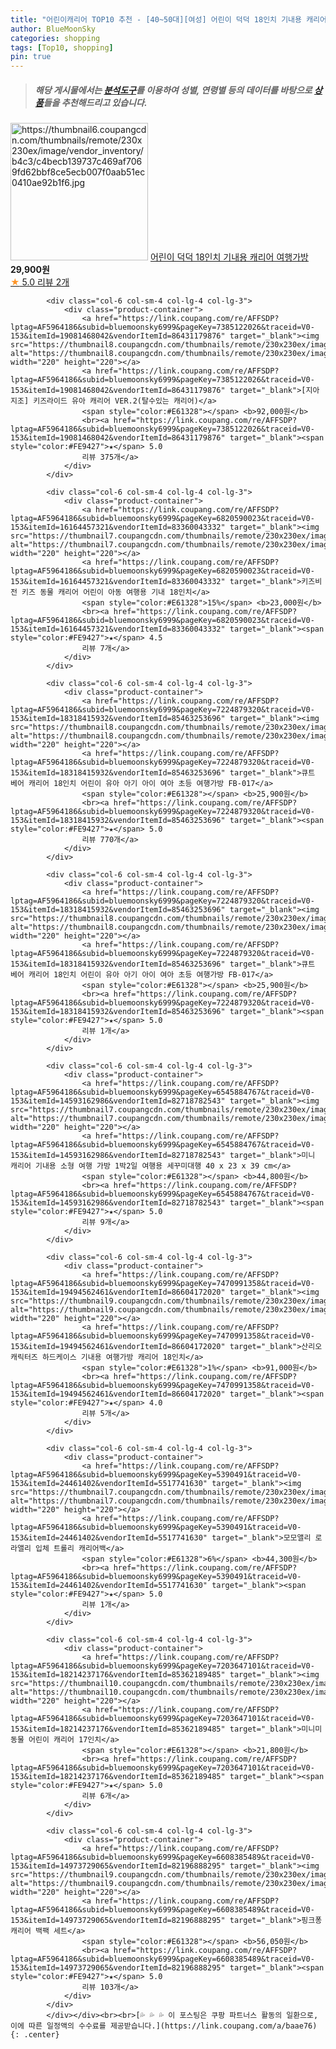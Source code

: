 ```yaml
---
title: "어린이캐리어 TOP10 추천 - [40~50대][여성] 어린이 덕덕 18인치 기내용 캐리어 여행가방"
author: BlueMoonSky
categories: shopping
tags: [Top10, shopping]
pin: true
---
```


> ##### 해당 게시물에서는 [**분석도구**](https://itemscout.io/)를 이용하여 **성별**, **연령별** 등의 데이터를 바탕으로 [**상품**](https://link.coupang.com/a/baae76)들을 추천해드리고 있습니다.
<div class="container"><div class="row">
            <div class="col-6 col-sm-4 col-lg-4 col-lg-3">
                <div class="product-container">
                    <a href="https://link.coupang.com/re/AFFSDP?lptag=AF5964186&subid=bluemoonsky6999&pageKey=7251918314&traceid=V0-153&itemId=18448944414&vendorItemId=85589777106" target="_blank"><img src="https://thumbnail6.coupangcdn.com/thumbnails/remote/230x230ex/image/vendor_inventory/b4c3/c4becb139737c469af7069fd62bbf8ce5ecb007f0aab51ec0410ae92b1f6.jpg" alt="https://thumbnail6.coupangcdn.com/thumbnails/remote/230x230ex/image/vendor_inventory/b4c3/c4becb139737c469af7069fd62bbf8ce5ecb007f0aab51ec0410ae92b1f6.jpg" width="220" height="220"></a>
                    <a href="https://link.coupang.com/re/AFFSDP?lptag=AF5964186&subid=bluemoonsky6999&pageKey=7251918314&traceid=V0-153&itemId=18448944414&vendorItemId=85589777106" target="_blank">어린이 덕덕 18인치 기내용 캐리어 여행가방</a>
                    <span style="color:#E61328"></span> <b>29,900원</b>
                    <br><a href="https://link.coupang.com/re/AFFSDP?lptag=AF5964186&subid=bluemoonsky6999&pageKey=7251918314&traceid=V0-153&itemId=18448944414&vendorItemId=85589777106" target="_blank"><span style="color:#FE9427">★</span> 5.0
                    리뷰 2개</a>
                </div>
            </div>
            
            <div class="col-6 col-sm-4 col-lg-4 col-lg-3">
                <div class="product-container">
                    <a href="https://link.coupang.com/re/AFFSDP?lptag=AF5964186&subid=bluemoonsky6999&pageKey=7385122026&traceid=V0-153&itemId=19081468042&vendorItemId=86431179876" target="_blank"><img src="https://thumbnail8.coupangcdn.com/thumbnails/remote/230x230ex/image/vendor_inventory/0257/f77027d93837b0e1538c29618cccf902345d23ffe3af48a0e9dd07c3178c.jpg" alt="https://thumbnail8.coupangcdn.com/thumbnails/remote/230x230ex/image/vendor_inventory/0257/f77027d93837b0e1538c29618cccf902345d23ffe3af48a0e9dd07c3178c.jpg" width="220" height="220"></a>
                    <a href="https://link.coupang.com/re/AFFSDP?lptag=AF5964186&subid=bluemoonsky6999&pageKey=7385122026&traceid=V0-153&itemId=19081468042&vendorItemId=86431179876" target="_blank">[지아지조] 키즈라이드 유아 캐리어 VER.2(탈수있는 캐리어)</a>
                    <span style="color:#E61328"></span> <b>92,000원</b>
                    <br><a href="https://link.coupang.com/re/AFFSDP?lptag=AF5964186&subid=bluemoonsky6999&pageKey=7385122026&traceid=V0-153&itemId=19081468042&vendorItemId=86431179876" target="_blank"><span style="color:#FE9427">★</span> 5.0
                    리뷰 375개</a>
                </div>
            </div>
            
            <div class="col-6 col-sm-4 col-lg-4 col-lg-3">
                <div class="product-container">
                    <a href="https://link.coupang.com/re/AFFSDP?lptag=AF5964186&subid=bluemoonsky6999&pageKey=6820590023&traceid=V0-153&itemId=16164457321&vendorItemId=83360043332" target="_blank"><img src="https://thumbnail7.coupangcdn.com/thumbnails/remote/230x230ex/image/vendor_inventory/916b/cac7f253ef087712f8180412a30ec5b36a6102c8a64e07a58ee657b75c40.jpg" alt="https://thumbnail7.coupangcdn.com/thumbnails/remote/230x230ex/image/vendor_inventory/916b/cac7f253ef087712f8180412a30ec5b36a6102c8a64e07a58ee657b75c40.jpg" width="220" height="220"></a>
                    <a href="https://link.coupang.com/re/AFFSDP?lptag=AF5964186&subid=bluemoonsky6999&pageKey=6820590023&traceid=V0-153&itemId=16164457321&vendorItemId=83360043332" target="_blank">키즈비전 키즈 동물 캐리어 어린이 아동 여행용 기내 18인치</a>
                    <span style="color:#E61328">15%</span> <b>23,000원</b>
                    <br><a href="https://link.coupang.com/re/AFFSDP?lptag=AF5964186&subid=bluemoonsky6999&pageKey=6820590023&traceid=V0-153&itemId=16164457321&vendorItemId=83360043332" target="_blank"><span style="color:#FE9427">★</span> 4.5
                    리뷰 7개</a>
                </div>
            </div>
            
            <div class="col-6 col-sm-4 col-lg-4 col-lg-3">
                <div class="product-container">
                    <a href="https://link.coupang.com/re/AFFSDP?lptag=AF5964186&subid=bluemoonsky6999&pageKey=7224879320&traceid=V0-153&itemId=18318415932&vendorItemId=85463253696" target="_blank"><img src="https://thumbnail8.coupangcdn.com/thumbnails/remote/230x230ex/image/vendor_inventory/5f1c/a967c59c01b26fbd6d8fe900ccee9af50af3c0f1ce4e9df668b7425dc8b5.jpg" alt="https://thumbnail8.coupangcdn.com/thumbnails/remote/230x230ex/image/vendor_inventory/5f1c/a967c59c01b26fbd6d8fe900ccee9af50af3c0f1ce4e9df668b7425dc8b5.jpg" width="220" height="220"></a>
                    <a href="https://link.coupang.com/re/AFFSDP?lptag=AF5964186&subid=bluemoonsky6999&pageKey=7224879320&traceid=V0-153&itemId=18318415932&vendorItemId=85463253696" target="_blank">큐트 베어 캐리어 18인치 어린이 유아 아기 아이 여아 초등 여행가방 FB-017</a>
                    <span style="color:#E61328"></span> <b>25,900원</b>
                    <br><a href="https://link.coupang.com/re/AFFSDP?lptag=AF5964186&subid=bluemoonsky6999&pageKey=7224879320&traceid=V0-153&itemId=18318415932&vendorItemId=85463253696" target="_blank"><span style="color:#FE9427">★</span> 5.0
                    리뷰 770개</a>
                </div>
            </div>
            
            <div class="col-6 col-sm-4 col-lg-4 col-lg-3">
                <div class="product-container">
                    <a href="https://link.coupang.com/re/AFFSDP?lptag=AF5964186&subid=bluemoonsky6999&pageKey=7224879320&traceid=V0-153&itemId=18318415932&vendorItemId=85463253696" target="_blank"><img src="https://thumbnail8.coupangcdn.com/thumbnails/remote/230x230ex/image/vendor_inventory/5f1c/a967c59c01b26fbd6d8fe900ccee9af50af3c0f1ce4e9df668b7425dc8b5.jpg" alt="https://thumbnail8.coupangcdn.com/thumbnails/remote/230x230ex/image/vendor_inventory/5f1c/a967c59c01b26fbd6d8fe900ccee9af50af3c0f1ce4e9df668b7425dc8b5.jpg" width="220" height="220"></a>
                    <a href="https://link.coupang.com/re/AFFSDP?lptag=AF5964186&subid=bluemoonsky6999&pageKey=7224879320&traceid=V0-153&itemId=18318415932&vendorItemId=85463253696" target="_blank">큐트 베어 캐리어 18인치 어린이 유아 아기 아이 여아 초등 여행가방 FB-017</a>
                    <span style="color:#E61328"></span> <b>25,900원</b>
                    <br><a href="https://link.coupang.com/re/AFFSDP?lptag=AF5964186&subid=bluemoonsky6999&pageKey=7224879320&traceid=V0-153&itemId=18318415932&vendorItemId=85463253696" target="_blank"><span style="color:#FE9427">★</span> 5.0
                    리뷰 1개</a>
                </div>
            </div>
            
            <div class="col-6 col-sm-4 col-lg-4 col-lg-3">
                <div class="product-container">
                    <a href="https://link.coupang.com/re/AFFSDP?lptag=AF5964186&subid=bluemoonsky6999&pageKey=6545884767&traceid=V0-153&itemId=14593162986&vendorItemId=82718782543" target="_blank"><img src="https://thumbnail7.coupangcdn.com/thumbnails/remote/230x230ex/image/vendor_inventory/637d/0b3caf7e7ef992b5ce698859b2377b0afdf689bef11f603c4275d4be0f24.jpg" alt="https://thumbnail7.coupangcdn.com/thumbnails/remote/230x230ex/image/vendor_inventory/637d/0b3caf7e7ef992b5ce698859b2377b0afdf689bef11f603c4275d4be0f24.jpg" width="220" height="220"></a>
                    <a href="https://link.coupang.com/re/AFFSDP?lptag=AF5964186&subid=bluemoonsky6999&pageKey=6545884767&traceid=V0-153&itemId=14593162986&vendorItemId=82718782543" target="_blank">미니 캐리어 기내용 소형 여행 가방 1박2일 여행용 세꾸미대행 40 x 23 x 39 cm</a>
                    <span style="color:#E61328"></span> <b>44,800원</b>
                    <br><a href="https://link.coupang.com/re/AFFSDP?lptag=AF5964186&subid=bluemoonsky6999&pageKey=6545884767&traceid=V0-153&itemId=14593162986&vendorItemId=82718782543" target="_blank"><span style="color:#FE9427">★</span> 5.0
                    리뷰 9개</a>
                </div>
            </div>
            
            <div class="col-6 col-sm-4 col-lg-4 col-lg-3">
                <div class="product-container">
                    <a href="https://link.coupang.com/re/AFFSDP?lptag=AF5964186&subid=bluemoonsky6999&pageKey=7470991358&traceid=V0-153&itemId=19494562461&vendorItemId=86604172020" target="_blank"><img src="https://thumbnail9.coupangcdn.com/thumbnails/remote/230x230ex/image/vendor_inventory/f9a1/fe44fdc6a7f241a8d8babe2bbb324b22f00984d624b095aea2eb55013ded.jpg" alt="https://thumbnail9.coupangcdn.com/thumbnails/remote/230x230ex/image/vendor_inventory/f9a1/fe44fdc6a7f241a8d8babe2bbb324b22f00984d624b095aea2eb55013ded.jpg" width="220" height="220"></a>
                    <a href="https://link.coupang.com/re/AFFSDP?lptag=AF5964186&subid=bluemoonsky6999&pageKey=7470991358&traceid=V0-153&itemId=19494562461&vendorItemId=86604172020" target="_blank">산리오 캐릭터즈 하드케이스 기내용 여행가방 캐리어 18인치</a>
                    <span style="color:#E61328">1%</span> <b>91,000원</b>
                    <br><a href="https://link.coupang.com/re/AFFSDP?lptag=AF5964186&subid=bluemoonsky6999&pageKey=7470991358&traceid=V0-153&itemId=19494562461&vendorItemId=86604172020" target="_blank"><span style="color:#FE9427">★</span> 4.0
                    리뷰 5개</a>
                </div>
            </div>
            
            <div class="col-6 col-sm-4 col-lg-4 col-lg-3">
                <div class="product-container">
                    <a href="https://link.coupang.com/re/AFFSDP?lptag=AF5964186&subid=bluemoonsky6999&pageKey=5390491&traceid=V0-153&itemId=24461402&vendorItemId=5517741630" target="_blank"><img src="https://thumbnail7.coupangcdn.com/thumbnails/remote/230x230ex/image/vendor_inventory/7343/c46ca2651a01e8aca46f1389bb0913c6d8293014f1b96cd9eed3869f49c4.jpg" alt="https://thumbnail7.coupangcdn.com/thumbnails/remote/230x230ex/image/vendor_inventory/7343/c46ca2651a01e8aca46f1389bb0913c6d8293014f1b96cd9eed3869f49c4.jpg" width="220" height="220"></a>
                    <a href="https://link.coupang.com/re/AFFSDP?lptag=AF5964186&subid=bluemoonsky6999&pageKey=5390491&traceid=V0-153&itemId=24461402&vendorItemId=5517741630" target="_blank">모모앨리 로라앨리 입체 트롤리 캐리어백</a>
                    <span style="color:#E61328">6%</span> <b>44,300원</b>
                    <br><a href="https://link.coupang.com/re/AFFSDP?lptag=AF5964186&subid=bluemoonsky6999&pageKey=5390491&traceid=V0-153&itemId=24461402&vendorItemId=5517741630" target="_blank"><span style="color:#FE9427">★</span> 5.0
                    리뷰 1개</a>
                </div>
            </div>
            
            <div class="col-6 col-sm-4 col-lg-4 col-lg-3">
                <div class="product-container">
                    <a href="https://link.coupang.com/re/AFFSDP?lptag=AF5964186&subid=bluemoonsky6999&pageKey=7203647101&traceid=V0-153&itemId=18214237176&vendorItemId=85362189485" target="_blank"><img src="https://thumbnail10.coupangcdn.com/thumbnails/remote/230x230ex/image/vendor_inventory/5088/a5bc933fee0fbab2da428a69eac6d88e148d8c51fd1617d57ef63646b70f.jpg" alt="https://thumbnail10.coupangcdn.com/thumbnails/remote/230x230ex/image/vendor_inventory/5088/a5bc933fee0fbab2da428a69eac6d88e148d8c51fd1617d57ef63646b70f.jpg" width="220" height="220"></a>
                    <a href="https://link.coupang.com/re/AFFSDP?lptag=AF5964186&subid=bluemoonsky6999&pageKey=7203647101&traceid=V0-153&itemId=18214237176&vendorItemId=85362189485" target="_blank">미니미 동물 어린이 캐리어 17인치</a>
                    <span style="color:#E61328"></span> <b>21,800원</b>
                    <br><a href="https://link.coupang.com/re/AFFSDP?lptag=AF5964186&subid=bluemoonsky6999&pageKey=7203647101&traceid=V0-153&itemId=18214237176&vendorItemId=85362189485" target="_blank"><span style="color:#FE9427">★</span> 5.0
                    리뷰 6개</a>
                </div>
            </div>
            
            <div class="col-6 col-sm-4 col-lg-4 col-lg-3">
                <div class="product-container">
                    <a href="https://link.coupang.com/re/AFFSDP?lptag=AF5964186&subid=bluemoonsky6999&pageKey=6608385489&traceid=V0-153&itemId=14973729065&vendorItemId=82196888295" target="_blank"><img src="https://thumbnail9.coupangcdn.com/thumbnails/remote/230x230ex/image/rs_quotation_api/kk59ikrq/2380e19fc3924350bf4b15b1c238b9af.jpg" alt="https://thumbnail9.coupangcdn.com/thumbnails/remote/230x230ex/image/rs_quotation_api/kk59ikrq/2380e19fc3924350bf4b15b1c238b9af.jpg" width="220" height="220"></a>
                    <a href="https://link.coupang.com/re/AFFSDP?lptag=AF5964186&subid=bluemoonsky6999&pageKey=6608385489&traceid=V0-153&itemId=14973729065&vendorItemId=82196888295" target="_blank">핑크퐁 캐리어 백팩 세트</a>
                    <span style="color:#E61328"></span> <b>56,050원</b>
                    <br><a href="https://link.coupang.com/re/AFFSDP?lptag=AF5964186&subid=bluemoonsky6999&pageKey=6608385489&traceid=V0-153&itemId=14973729065&vendorItemId=82196888295" target="_blank"><span style="color:#FE9427">★</span> 5.0
                    리뷰 103개</a>
                </div>
            </div>
            </div></div><br><br>[💦 💦 💦 이 포스팅은 쿠팡 파트너스 활동의 일환으로, 이에 따른 일정액의 수수료를 제공받습니다.](https://link.coupang.com/a/baae76){: .center}
